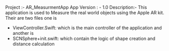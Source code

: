 Project :- AR_MeasurmentApp
App Version : - 1.0
Description:- This application is used to Measure the real world objects using the Apple AR kit.
Their are two files one is 
- ViewController.Swift: which is the main controller of the application and another is
- SCNSphere+init.swift: which contain the logic of shape creation and distance calculation